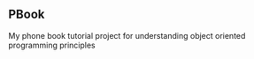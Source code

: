 ## **PBook**

My phone book tutorial project for understanding object oriented programming principles
